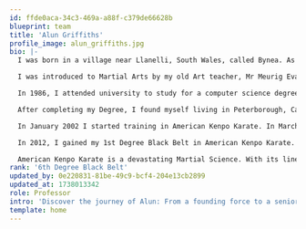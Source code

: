 ```yaml
---
id: ffde0aca-34c3-469a-a88f-c379de66628b
blueprint: team
title: 'Alun Griffiths'
profile_image: alun_griffiths.jpg
bio: |-
  I was born in a village near Llanelli, South Wales, called Bynea. As a young boy I played Rugby, and learned to Box at the same club my father was taught, Trostre Amateur Boxing club. I knew nothing of Martial Arts at that age.

  I was introduced to Martial Arts by my old Art teacher, Mr Meurig Evans. He allowed us to watch a classic martial arts film starring the Bruce Lee called “Enter The Dragon”. From that point on, I was hooked. Over a number of years as a teenager, I tried many styles, but never truly found a style that fitted. So I put Martial Arts on hold and focused on rugby and my education.

  In 1986, I attended university to study for a computer science degree. During my first year at university, my Martial Arts fascination was reignited when a Shotokan Karate club was established at the university. I trained at the university Karate club and thoroughly enjoyed my time there and developed an ambition to one day earn my Black Belt. The club eventually folded due to lack of members.

  After completing my Degree, I found myself living in Peterborough, Cambridgeshire. I discovered there was a local karate class every Monday night. I visited that class, and I was amazed how relaxed the students were, and how much fun everyone was having. Very different to my Shotokan days.

  In January 2002 I started training in American Kenpo Karate. In March 2006 I changed my job and had to take a break from training due to the travel involved in my new role. I started training again in February 2008 thanks to one of my instructors, Mr Keith Birrell. I had a warm welcome from everyone upon my return, and I pretty much picked up where I left off and realized how much I’d missed the training. From then on, I tried my utmost to attend as often as I could, work permitting.

  In 2012, I gained my 1st Degree Black Belt in American Kenpo Karate. It was a special day, shared with some great friends, and will be long remembered. I have learned so much from my instructors that it’s difficult to put into words. My instructors were teaching all the time, even when they weren’t in class. They were constantly sharing their knowledge and life experiences.

  American Kenpo Karate is a devastating Martial Science. With its linear and circular movements and deadly effectiveness. It’s an incredible art form to behold. It’s also very contagious, it gets in your blood. I also count myself lucky to have been embraced into a large Kenpo family, and have been fortunate enough to share this incredible martial science with all three of my daughters. Two have achieved the rank of brown belt and my youngest daughter is currently a green belt. Having achieved a lifelong ambition of earning my Black Belt, I am constantly searching for what's next. I believe that my journey has only just begun, and giving back to my students and other members of our association is a perhaps a great way to continue my journey.
rank: '6th Degree Black Belt'
updated_by: 0e220831-81be-49c9-bcf4-204e13cb2899
updated_at: 1738013342
role: Professor
intro: 'Discover the journey of Alun: From a founding force to a senior instructor at Kite School of Kenpo. Uncover his inspiring path into the world of Kenpo.'
template: home
---
```

